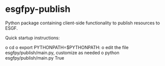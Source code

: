 esgfpy-publish
==============

Python package containing client-side functionality to publish resources to ESGF.

Quick startup instructions:

o cd <INSTALLATION DIRECTORY>
o export PYTHONPATH=$PYTHONPATH:<INSTALLATION DIRECTORY>
o edit the file esgfpy/publish/main.py, customize as needed
o python esgfpy/publish/main.py True